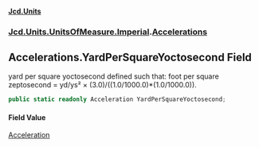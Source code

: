#### [Jcd.Units](index.md 'index')

### [Jcd.Units.UnitsOfMeasure.Imperial](Jcd.Units.UnitsOfMeasure.Imperial.md 'Jcd.Units.UnitsOfMeasure.Imperial').[Accelerations](Accelerations.md 'Jcd.Units.UnitsOfMeasure.Imperial.Accelerations')

## Accelerations.YardPerSquareYoctosecond Field

yard per square yoctosecond defined such that: foot per square zeptosecond = yd/ys² ×
(3.0)/((1.0/1000.0)*(1.0/1000.0)).

```csharp
public static readonly Acceleration YardPerSquareYoctosecond;
```

#### Field Value

[Acceleration](Acceleration.md 'Jcd.Units.UnitTypes.Acceleration')